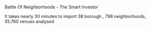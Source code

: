 Battle Of Neighborhoods - The Smart Investor


It takes nearly 30 minutes to import 
38 borough , 798 neighborhoods, 55.760 venues analysed 
